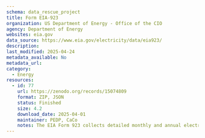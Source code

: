 ```yaml
---
schema: data_rescue_project 
title: Form EIA-923
organization: US Department of Energy - Office of the CIO
agency: Department of Energy
websites: eia.gov
data_source: https://www.eia.gov/electricity/data/eia923/
description: 
last_modified: 2025-04-24
metadata_available: No
metadata_url: 
category:
  - Energy 
resources:
  - id: 77
    url: https://zenodo.org/records/15074809
    format: ZIP, JSON
    status: Finished
    size: 4.2
    download_date: 2025-04-01
    maintainer: PEDP, CaCo
    notes: The EIA Form 923 collects detailed monthly and annual electric power data on electricity generation, fuel consumption, fossil fuel stocks, and receipts at the power plant and prime mover level.
---
```

